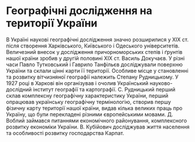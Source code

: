 # Географічні дослідження на території України

В Україні наукові географічні дослідження значно розширилися у XIX ст. після створення Харківського, Київського і Одеського університетів. Величезний внесок у дослідження причорноморських степів і ґрунтів нашої країни зробив у другій половині XIX ст. <span class="p1">Василь Докучаєв</span>.  У різні часи  <span class="p1">Павло Тутковський</span>  і  <span class="p1">Гаврило Танфільєв</span> досліджували поверхню України та склали цінні карти її території. Особливе місце у становленні та розвитку вітчизняної географії належить <span class="p1">Степану Рудницькому</span>.  У 1927 році в Харкові він організував і очолив <span class="p1">Український науково-дослідний інститут географії та картографії</span>. С. Рудницький перший склав комплексну географічну характеристику України, перший опрацював українську географічну термінологію, створив першу фізичну карту території нашої країни, видав кілька великих праць про Україну, що були перекладені різними європейськими мовами. <span class="p1">Д. Воблий</span> займався питаннями економічного районування, комплексного розвитку економіки України. <span class="p1">В. Кубійович</span> досліджував життя населення та особливості розвитку господарства Карпат.